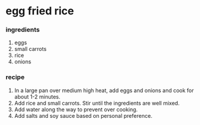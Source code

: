 # egg fried rice

### ingredients
1. eggs
2. small carrots
3. rice
4. onions

### recipe
1. In a large pan over medium high heat, add eggs and onions and cook for about 1-2 minutes.
2. Add rice and small carrots. Stir until the ingredients are well mixed.
3. Add water along the way to prevent over cooking.
4. Add salts and soy sauce based on personal preference.

